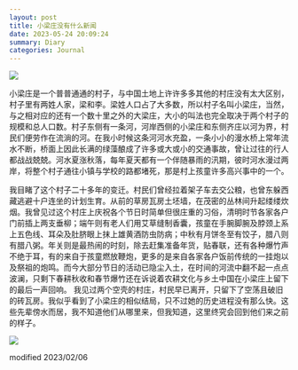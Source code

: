 ```yaml
---
layout: post
title: 小梁庄没有什么新闻
date: 2023-05-24 20:09:24
summary: Diary
categories: Journal
---
```


<img src="https://cdn.jsdelivr.net/gh/lifeiny/imageField/blog/tomb.jpg"/>

小梁庄是一个普普通通的村子，与中国土地上许许多多其他的村庄没有太大区别，村子里有两姓人家，梁和李。梁姓人口占了大多数，所以村子名叫小梁庄，当然，与之相对应的还有一个数十里之外的大梁庄，大小的叫法也完全取决于两个村子的规模和总人口数。村子东侧有一条河，河岸西侧的小梁庄和东侧齐庄以河为界，村民们便劳作在流淌的河。在我小时候这条河河水充盈，一条小小的漫水桥上常年流水不断，桥面上因此长满的绿藻酿成了许多或大或小的交通事故，曾让过往的行人都战战兢兢。河水夏涨秋落，每年夏天都有一个伴随暴雨的汛期，彼时河水漫过两岸，将整个村子通往小镇与学校的路都堵死，那是村上孩童许多高兴事中的一个。
	
我目睹了这个村子二十多年的变迁。村民们曾经拉着架子车去交公粮，也曾东躲西藏逃避十户连坐的计划生育。从前的草房瓦房土坯墙，在茂密的丛林间升起缕缕炊烟。我曾见过这个村庄上庆祝各个节日时简单但很庄重的习俗，清明时节各家各户门前插上两支垂柳；端午则有老人们用艾草缝制香囊，孩童在手腕脚腕及脖颈上系上五色线、耳朵及肚脐眼上抹上雄黄酒防虫防病；中秋有月饼冬至有饺子，腊八则有腊八粥。年关则是最热闹的时刻，除去赶集准备年货，贴春联，还有各种爆竹声不绝于耳，有的来自于孩童燃放鞭炮，更多的是来自各家各户饭前传统的一挂炮以及祭祖的炮鸣。而今大部分节日的活动已隐尘入土，在时间的河流中翻不起一点点波澜，只剩下春耕秋收和春节爆竹还在诉说着农耕文化与乡土中国在小梁庄上留下的最后一声回响。
我见过两个空壳的村庄，村民早已离开，只留下了空荡且破旧的砖瓦房。我似乎看到了小梁庄的相似结局，只不过她的历史进程没有那么快。这些先辈傍水而居，我不知道他们从哪里来，但我知道，这里终究会回到他们来之前的样子。

<img src="https://cdn.jsdelivr.net/gh/lifeiny/imageField/blog/sunset_xlz.jpg"/>

modified 2023/02/06
